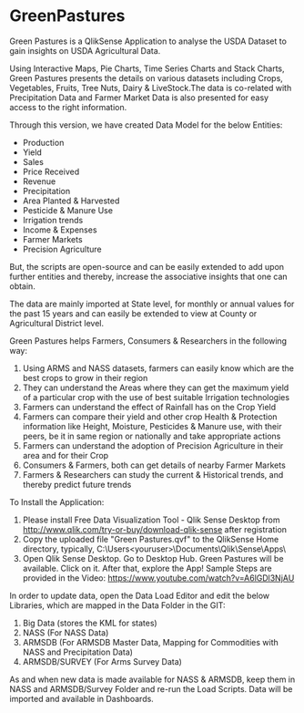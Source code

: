 # GreenPastures

Green Pastures is a QlikSense Application to analyse the USDA Dataset to gain insights on USDA Agricultural Data.

Using Interactive Maps, Pie Charts, Time Series Charts and Stack Charts, Green Pastures presents the details on various datasets including Crops, Vegetables, Fruits, Tree Nuts, Dairy & LiveStock.The data is co-related with Precipitation Data and Farmer Market Data is also presented for easy access to the right information.

Through this version, we have created Data Model for the below Entities:

* Production
* Yield
* Sales
* Price Received
* Revenue
* Precipitation
* Area Planted & Harvested
* Pesticide & Manure Use
* Irrigation trends
* Income & Expenses
* Farmer Markets
* Precision Agriculture

But, the scripts are open-source and can be easily extended to add upon further entities and thereby, increase the associative insights that one can obtain.

The data are mainly imported at State level, for monthly or annual values for the past 15 years and can easily be extended to view at County or Agricultural District level.


Green Pastures helps Farmers, Consumers & Researchers in the following way:

1. Using ARMS and NASS datasets, farmers can easily know which are the best crops to grow in their region
2. They can understand the Areas where they can get the maximum yield of a particular crop with the use of best suitable Irrigation technologies
3. Farmers can understand the effect of Rainfall has on the Crop Yield
4. Farmers can compare their yield and other crop Health & Protection information like Height, Moisture, Pesticides & Manure use, with their peers, be it in same region or nationally and take appropriate actions
5. Farmers can understand the adoption of Precision Agriculture in their area and for their Crop
6. Consumers & Farmers, both can get details of nearby Farmer Markets
7. Farmers & Researchers can study the current & Historical trends, and thereby predict future trends

To Install the Application:
1. Please install Free Data Visualization Tool - Qlik Sense Desktop from http://www.qlik.com/try-or-buy/download-qlik-sense after registration 
2. Copy the uploaded file "Green Pastures.qvf" to the QlikSense Home directory, typically, C:\Users\<youruser>\Documents\Qlik\Sense\Apps\
3. Open Qlik Sense Desktop. Go to Desktop Hub. Green Pastures will be available. Click on it. After that, explore the App! Sample Steps are provided in the Video: https://www.youtube.com/watch?v=A6lGDl3NjAU

In order to update data, open the Data Load Editor and edit the below Libraries, which are mapped in the Data Folder in the GIT:
1. Big Data (stores the KML for states)
2. NASS (For NASS Data)
3. ARMSDB (For ARMSDB Master Data, Mapping for Commodities with NASS and Precipitation Data)
4. ARMSDB/SURVEY (For Arms Survey Data)

As and when new data is made available for NASS & ARMSDB, keep them in NASS and ARMSDB/Survey Folder and re-run the Load Scripts. Data will be imported and available in Dashboards.
